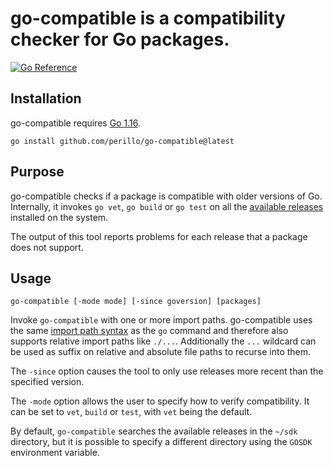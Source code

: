 # go-compatible is a compatibility checker for Go packages.

[![Go Reference](https://pkg.go.dev/badge/github.com/perillo/go-compatible.svg)](https://pkg.go.dev/github.com/perillo/go-compatible)

## Installation

go-compatible requires [Go 1.16](https://golang.org/doc/devel/release.html#go1.16).

    go install github.com/perillo/go-compatible@latest

## Purpose

go-compatible checks if a package is compatible with older versions of Go.
Internally, it invokes `go vet`, `go build` or `go test` on all the
[available releases](https://pkg.go.dev/golang.org/dl) installed on the system.

The output of this tool reports problems for each release that a package does
not support.

## Usage

    go-compatible [-mode mode] [-since goversion] [packages]

Invoke `go-compatible` with one or more import paths.  go-compatible uses the
same [import path syntax](https://golang.org/cmd/go/#hdr-Import_path_syntax) as
the `go` command and therefore also supports relative import paths like
`./...`. Additionally the `...` wildcard can be used as suffix on relative and
absolute file paths to recurse into them.

The `-since` option causes the tool to only use releases more recent than the
specified version.

The `-mode` option allows the user to specify how to verify compatibility.  It
can be set to `vet`, `build` or `test`, with `vet` being the default.

By default, `go-compatible` searches the available releases in the `~/sdk`
directory, but it is possible to specify a different directory using the
`GOSDK` environment variable.
